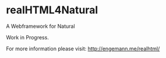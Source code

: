 # realHTML4Natural
A Webframework for Natural

Work in Progress. 

For more information please visit: http://engemann.me/realhtml/
